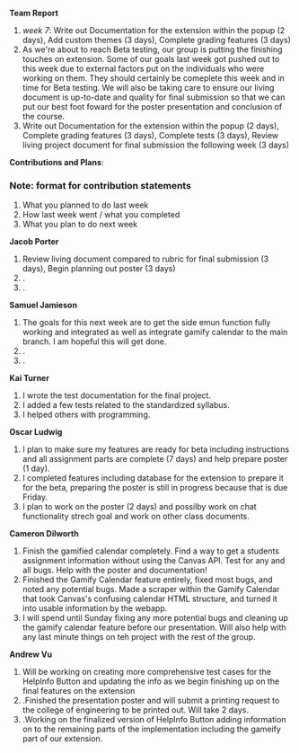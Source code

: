 **Team Report**
  1. *week 7*: Write out Documentation for the extension within the popup (2 days), Add custom themes (3 days), Complete grading features (3 days)
  2. As we're about to reach Beta testing, our group is putting the finishing touches on extension. Some of our goals last week got pushed out to this week due to external factors put on the individuals who were working on them. They should certainly be comeplete this week and in time for Beta testing. We will also be taking care to ensure our living document is up-to-date and quality for final submission so that we can put our best foot foward for the poster presentation and conclusion of the course.
  3. Write out Documentation for the extension within the popup (2 days), Complete grading features (3 days), Complete tests (3 days), Review living project document for final submission the following week (3 days)

**Contributions and Plans**:

### Note: format for contribution statements
1. What you planned to do last week
2. How last week went / what you completed
3. What you plan to do next week

  **Jacob Porter**
1. Review living document compared to rubric for final submission (3 days), Begin planning out poster (3 days)
2. .
3. .

  **Samuel Jamieson**

1. The goals for this next week are to get the side emun function fully working and integrated as well as integrate gamify calendar to the main branch. I am hopeful this will get done.
2. .
3. .


 **Kai Turner**
1. I wrote the test documentation for the final project.
2. I added a few tests related to the standardized syllabus.
3. I helped others with programming.
  
  **Oscar Ludwig** 
1. I plan to make sure my features are ready for beta including instructions and all assignment parts are complete (7 days) and help prepare poster (1 day).
2. I completed features including database for the extension to prepare it for the beta, preparing the poster is still in progress because that is due Friday.
3. I plan to work on the poster (2 days) and possilby work on chat functionality strech goal and work on other class documents.

  **Cameron Dilworth**
1. Finish the gamified calendar completely. Find a way to get a students assignment information without using the Canvas API. Test for any and all bugs. Help with the poster and documentation!
2. Finished the Gamify Calendar feature entirely, fixed most bugs, and noted any potential bugs. Made a scraper within the Gamify Calendar that took Canvas's confusing calendar HTML structure, and turned it into usable information by the webapp.
3. I will spend until Sunday fixing any more potential bugs and cleaning up the gamify calendar feature before our presentation. Will also help with any last minute things on teh project with the rest of the group.

  **Andrew Vu**
1. Will be working on creating more comprehensive test cases for the HelpInfo Button and updating the info as we begin finishing up on the final features on the extension 
2. .Finished the presentation poster and will submit a printing request to the college of engineering to be printed out. Will take 2 days. 
3. .Working on the finalized version of HelpInfo Button adding information on to the remaining parts of the implementation including the gameify part of our extension. 
